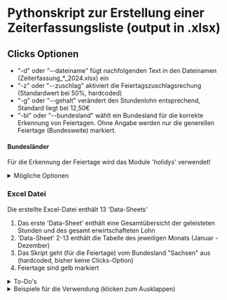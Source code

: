 # Pythonskript zur Erstellung einer Zeiterfassungsliste (output in .xlsx)

## Clicks Optionen

- "-d" oder "--dateiname" fügt nachfolgenden Text in den Dateinamen (Zeiterfassung_*_2024.xlsx) ein
- "-z" oder "--zuschlag" aktiviert die Feiertagszuschlagsrechung (Standardwert bei 50%, hardcoded)
- "-g" oder "--gehalt" verändert den Stundenlohn entsprechend, Standard liegt bei 12,50€
- "-bl" oder "--bundesland" wählt ein Bundesland für die korrekte Erkennung von Feiertagen. Ohne Angabe werden nur die generellen Feiertage (Bundesweite) markiert.

#### Bundesländer

Für die Erkennung der Feiertage wird das Module 'holidys' verwendet!

<details>
   <summary> Mögliche Optionen</summary>
</br>
   
   1. BB (Brandenburg)
   2. BE (Berlin)
   3. BW (Baden-Württemberg)
   4. BY (Bayern)
   5. HB (Bremen)
   6. HE (Hessen)
   7. HH (Hamburg)
   8. MV (Mecklenburg-Vorpommern)
   9. NI (Niedersachsen)
   10. NW (Nordrhein-Westfalen)
   11. RP (Rheinland-Pfalz)
   12. SH (Schleswig-Holstein)
   13. SL (Saarland)
   14. SN (Sachsen)
   15. ST (Sachsen-Anhalt)
   16. TH (Thüringen)

</details>

### Excel Datei

Die erstellte Excel-Datei enthält 13 'Data-Sheets'

   1. Das erste 'Data-Sheet' enthält eine Gesamtübersicht der geleisteten Stunden und des gesamt erwirtschafteten Lohn
   2. 'Data-Sheet' 2-13 enthält die Tabelle des jeweiligen Monats (Januar - Dezember)
   3. Das Skript geht (für die Feiertage) vom Bundesland "Sachsen" aus (hardcoded, bisher keine Clicks-Option)
   4. Feiertage sind gelb markiert
<details>
   <summary> To-Do's</summary>
</br>
   
   1. DONE! Clicks-Option zur Auswahl des Bundeslandes (für korrekte Eintragung Feiertage)
   2. DONE! Grundgehalt als feste Konstante auf 'Data-Sheet' 1 (zur einfachen Anpassung)
   3. Clicks-Option zur genauen Definition des Feiertagzuschlages & Wochenend- & Nachtzuschläge (entsprechende Clicks-Option)
   4. GUI für nutzerfreundlichere Bedienung (Custom TKinter)
      
   
</details>
<details>
<summary> Beispiele für die Verwendung (klicken zum Ausklappen)</summary>

### Standardverwendung
```bash
py main.py
```
Erstellt eine Excel-Datei mit Standardstundenlohn (12,50€) ohne Feiertagszuschlag

### Mit angepasstem Stundenlohn
```bash
py main.py --gehalt 14.50
```

```bash
py main.py -g 14.50
```
Verwendet 14,50€ als Stundenlohn

### Mit Feiertagszuschlag
```bash
py main.py --zuschlag
```

```bash
py main.py -z
```

### Definition Bundesland (Bsp.: Sachsen)
```bash
py main.py --bundesland SN
```

```bash
py main.py -bl SN
```
Aktiviert die Feiertagszuschlagsberechnung (50%)

### Mit eigenem Dateinamen
```bash
py main.py --dateiname MeineZeiterfassung
```

```bash
py main.py -d MeineZeiterfassung
```
Erstellt "Zeitplan_MeineZeiterfassung_2024.xlsx"

### Alle Optionen kombiniert
```bash
py main.py -d MeineZeiterfassung -g 14.50 -z
```
Verwendet alle verfügbaren Optionen
</details>

